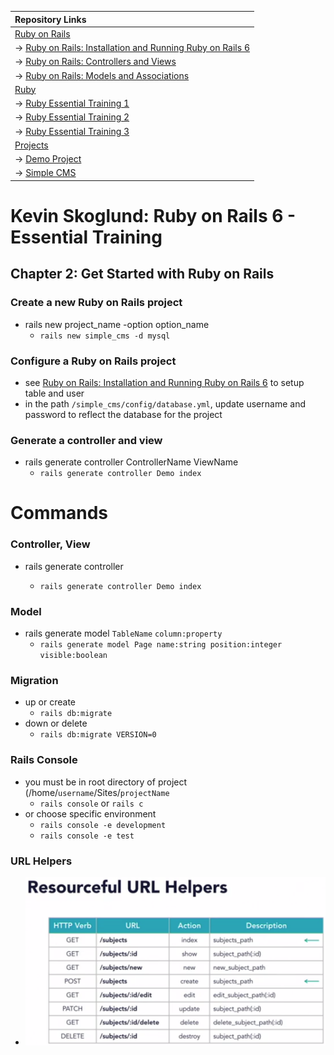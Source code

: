 | Repository Links |
| :--------------- |
| [Ruby on Rails](https://github.com/jcampbell18/rubyOnRails) |
| &#8594; [Ruby on Rails: Installation and Running Ruby on Rails 6](https://github.com/jcampbell18/rubyOnRails/tree/main/1_Installing_Setup) |
| &#8594; [Ruby on Rails: Controllers and Views](https://github.com/jcampbell18/rubyOnRails/tree/main/3_RoR_Controllers_Views) |
| &#8594; [Ruby on Rails: Models and Associations](https://github.com/jcampbell18/rubyOnRails/tree/main/4_RoR_Models_Associations) |
| [Ruby](https://github.com/jcampbell18/rubyOnRails/tree/main/ruby) |
| &#8594; [Ruby Essential Training 1](https://github.com/jcampbell18/rubyOnRails/tree/main/ruby/1_The_Basics) |
| &#8594; [Ruby Essential Training 2](https://github.com/jcampbell18/rubyOnRails/tree/main/ruby/2_EssentialTraining) |
| &#8594; [Ruby Essential Training 3](https://github.com/jcampbell18/rubyOnRails/tree/main/ruby/3_EssentialTraining) |
| [Projects](https://github.com/jcampbell18/rubyOnRails/tree/main/projects) |
| &#8594; [Demo Project](https://github.com/jcampbell18/rubyOnRails/tree/main/projects) |
| &#8594; [Simple CMS](https://github.com/jcampbell18/rubyOnRails/tree/main/projects) |

# Kevin Skoglund: Ruby on Rails 6 - Essential Training

## Chapter 2: Get Started with Ruby on Rails

### Create a new Ruby on Rails project

- rails new project_name -option option_name
    - `rails new simple_cms -d mysql`
    
### Configure a Ruby on Rails project

- see [Ruby on Rails: Installation and Running Ruby on Rails 6](https://github.com/jcampbell18/rubyOnRails/tree/main/1_Installing_Setup) to setup table and user
-  in the path `/simple_cms/config/database.yml`, update username and password to reflect the database for the project

### Generate a controller and view

- rails generate controller ControllerName ViewName
    - `rails generate controller Demo index`

# Commands

### Controller, View

- rails generate controller <ControllerName> <viewName>
    - `rails generate controller Demo index`
	
### Model

- rails generate model `TableName` `column:property`
	- `rails generate model Page name:string position:integer visible:boolean`
	
### Migration

- up or create
	- `rails db:migrate`
- down or delete
	- `rails db:migrate VERSION=0`
	
### Rails Console

- you must be in root directory of project (/home/`username`/Sites/`projectName`
	- `rails console` or `rails c`
- or choose specific environment
	- `rails console -e development`
	- `rails console -e test`
	
### URL Helpers

- ![screenshot](https://github.com/jcampbell18/rubyOnRails/blob/main/2_RoR_Essential_Training/READMEscreenshots/Screenshot%202020-11-18%20134522.png)